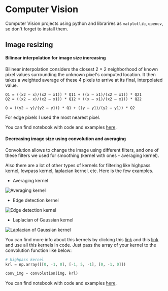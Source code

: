 # Computer Vision
Computer Vision projects using python and librarires as `matplotlib`, `opencv`, so don't forget to install them.

## Image resizing

#### Bilinear interpolation for image size increasing

Bilinear interpolation considers the closest 2 × 2 neighborhood of known pixel values surrounding the unknown pixel's computed location. 
It then takes a weighted average of these 4 pixels to arrive at its final, interpolated value.
```
Q1 = ((x2 – x)/(x2 – x1)) * Q11 + ((x – x1)/(x2 – x1)) * Q21
Q2 = ((x2 – x)/(x2 – x1)) * Q12 + ((x – x1)/(x2 – x1)) * Q22

Q = ((y2 – y)/(y2 – y1)) * Q1 + ((y – y1)/(y2 – y1)) * Q2
```
For edge pixels I used the most nearest pixel.

You can find notebook with code and examples [here](https://github.com/MrCrambo/Computer-Vision/blob/master/Image%20Resizing/ImageBilinearResizing.ipynb).

#### Decreasing image size using convolution and averaging

Convolution allows to change the image using different filters, and one of these filters we used for smoothing (kernel with ones - averaging kernel).

Also there are a lot of other types of kernels for filtering like highpass kernel, lowpass kernel, laplacian kernel, etc. Here is the few examples.
- Averaging kernel

![Averaging kernel](http://aishack.in/static/img/tut/conv-simple-blur.jpg)

- Edge detection kernel

![Edge detection kernel](http://aishack.in/static/img/tut/conv-edge-detection.jpg)

- Laplacian of Gaussian kernel

![Laplacian of Gaussian kernel](http://aishack.in/static/img/tut/conv-laplacian-of-gaussian.jpg)

You can find more info about this kernels by clicking this [link](https://northstar-www.dartmouth.edu/doc/idl/html_6.2/Filtering_an_Imagehvr.html) and this [link](http://aishack.in/tutorials/image-convolution-examples/) and use all this kernels in code. Just pass the array of your kernel to the convolution function like below:
```python
# highpass kernel
krl = np.array([[0, -1, 0], [-1, 5, -1], [0, -1, 0]])

conv_img = convolution(img, krl)
```

You can find notebook with code and examples [here](https://github.com/MrCrambo/Computer-Vision/blob/master/Image%20Resizing/ImageSizeDecreasing.ipynb).

